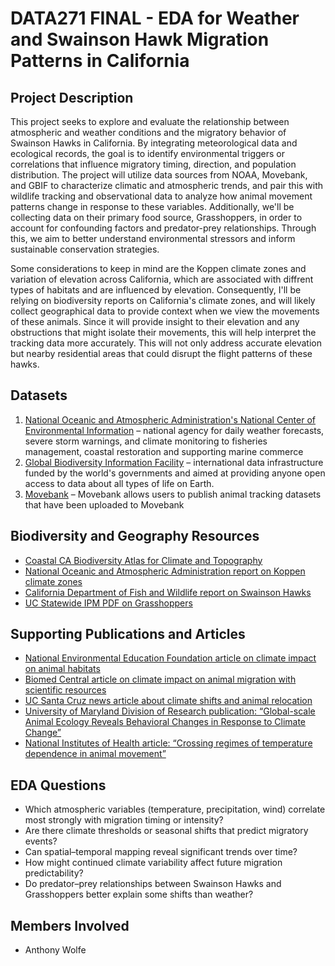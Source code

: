 # DATA271 FINAL - EDA for Weather and Swainson Hawk Migration Patterns in California

## Project Description
This project seeks to explore and evaluate the relationship between atmospheric and weather conditions and the migratory behavior of Swainson Hawks in California. By integrating meteorological data and ecological records, the goal is to identify environmental triggers or correlations that influence migratory timing, direction, and population distribution. The project will utilize data sources from NOAA, Movebank, and GBIF to characterize climatic and atmospheric trends, and pair this with wildlife tracking and observational data to analyze how animal movement patterns change in response to these variables. Additionally, we'll be collecting data on their primary food source, Grasshoppers, in order to account for confounding factors and predator-prey relationships. Through this, we aim to better understand environmental stressors and inform sustainable conservation strategies.

Some considerations to keep in mind are the Koppen climate zones and variation of elevation across California, which are associated with diffrent types of habitats and are influenced by elevation. Consequently, I'll be relying on biodiversity reports on California's climate zones, and will likely collect geographical data to provide context when we view the movements of these animals. Since it will provide insight to their elevation and any obstructions that might isolate their movements, this will help interpret the tracking data more accurately. This will not only address accurate elevation but nearby residential areas that could disrupt the flight patterns of these hawks.

## Datasets
1. [National Oceanic and Atmospheric Administration's National Center of Environmental Information](https://www.ncei.noaa.gov/) – national agency for daily weather forecasts, severe storm warnings, and climate monitoring to fisheries management, coastal restoration and supporting marine commerce
2. [Global Biodiversity Information Facility](https://www.gbif.org) – international data infrastructure funded by the world's governments and aimed at providing anyone open access to data about all types of life on Earth.
3. [Movebank](https://www.movebank.org/) –  Movebank allows users to publish animal tracking datasets that have been uploaded to Movebank

## Biodiversity and Geography Resources
- [Coastal CA Biodiversity Atlas for Climate and Topography](https://www.coastal.ca.gov/coastalvoices/resources/Biodiversity_Atlas_Climate_and_Topography.pdf)
- [National Oceanic and Atmospheric Administration report on Koppen climate zones](https://www.noaa.gov/jetstream/global/climate-zones)
- [California Department of Fish and Wildlife report on Swainson Hawks](https://wildlife.ca.gov/Conservation/Birds/Swainsons-Hawk)
- [UC Statewide IPM PDF on Grasshoppers](https://ipm.ucanr.edu/legacy_assets/PDF/PESTNOTES/pngrasshoppers.pdf)

## Supporting Publications and Articles
- [National Environmental Education Foundation article on climate impact on animal habitats](https://www.neefusa.org/story/climate-change/how-climate-change-changing-animal-habits)
- [Biomed Central article on climate impact on animal migration with scientific resources](https://climatechangeresponses.biomedcentral.com/articles/10.1186/s40665-015-0013-9)
- [UC Santa Cruz news article about climate shifts and animal relocation](https://www.scientificamerican.com/article/climate-change-is-driving-animal-migration/)
- [University of Maryland Division of Research publication: “Global-scale Animal Ecology Reveals Behavioral Changes in Response to Climate Change”](https://research.umd.edu/articles/global-scale-animal-ecology-reveals-behavioral-changes-response-climate-change)
- [National Institutes of Health article: “Crossing regimes of temperature dependence in animal movement”](https://pubmed.ncbi.nlm.nih.gov/26854767/)

## EDA Questions
- Which atmospheric variables (temperature, precipitation, wind) correlate most strongly with migration timing or intensity?
- Are there climate thresholds or seasonal shifts that predict migratory events?
- Can spatial–temporal mapping reveal significant trends over time?
- How might continued climate variability affect future migration predictability?
- Do predator–prey relationships between Swainson Hawks and Grasshoppers better explain some shifts than weather?

## Members Involved
- Anthony Wolfe
